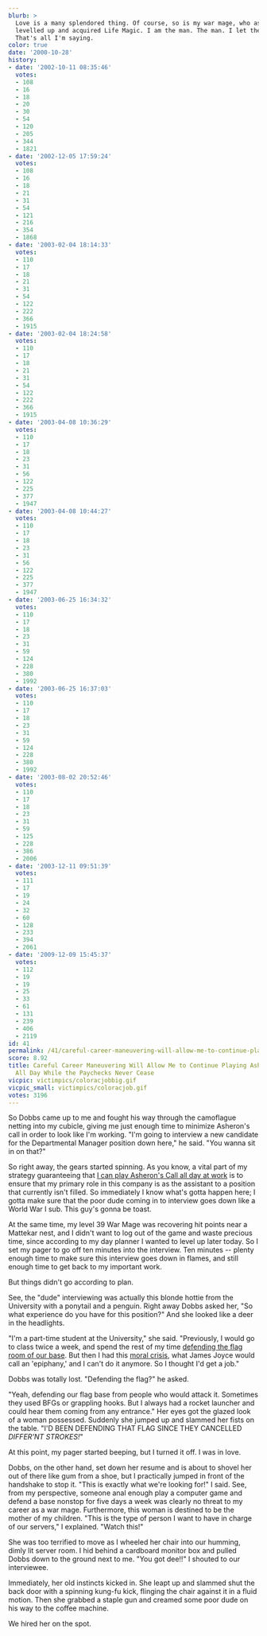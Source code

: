 ```yaml
---
blurb: >
  Love is a many splendored thing. Of course, so is my war mage, who as of this evening
  levelled up and acquired Life Magic. I am the man. The man. I let the dogs out.
  That's all I'm saying.
color: true
date: '2000-10-28'
history:
- date: '2002-10-11 08:35:46'
  votes:
  - 108
  - 16
  - 18
  - 20
  - 30
  - 54
  - 120
  - 205
  - 344
  - 1821
- date: '2002-12-05 17:59:24'
  votes:
  - 108
  - 16
  - 18
  - 21
  - 31
  - 54
  - 121
  - 216
  - 354
  - 1868
- date: '2003-02-04 18:14:33'
  votes:
  - 110
  - 17
  - 18
  - 21
  - 31
  - 54
  - 122
  - 222
  - 366
  - 1915
- date: '2003-02-04 18:24:58'
  votes:
  - 110
  - 17
  - 18
  - 21
  - 31
  - 54
  - 122
  - 222
  - 366
  - 1915
- date: '2003-04-08 10:36:29'
  votes:
  - 110
  - 17
  - 18
  - 23
  - 31
  - 56
  - 122
  - 225
  - 377
  - 1947
- date: '2003-04-08 10:44:27'
  votes:
  - 110
  - 17
  - 18
  - 23
  - 31
  - 56
  - 122
  - 225
  - 377
  - 1947
- date: '2003-06-25 16:34:32'
  votes:
  - 110
  - 17
  - 18
  - 23
  - 31
  - 59
  - 124
  - 228
  - 380
  - 1992
- date: '2003-06-25 16:37:03'
  votes:
  - 110
  - 17
  - 18
  - 23
  - 31
  - 59
  - 124
  - 228
  - 380
  - 1992
- date: '2003-08-02 20:52:46'
  votes:
  - 110
  - 17
  - 18
  - 23
  - 31
  - 59
  - 125
  - 228
  - 386
  - 2006
- date: '2003-12-11 09:51:39'
  votes:
  - 111
  - 17
  - 19
  - 24
  - 32
  - 60
  - 128
  - 233
  - 394
  - 2061
- date: '2009-12-09 15:45:37'
  votes:
  - 112
  - 19
  - 19
  - 25
  - 33
  - 61
  - 131
  - 239
  - 406
  - 2119
id: 41
permalink: /41/careful-career-maneuvering-will-allow-me-to-continue-playing-asherons-call-all-day-while-the-paychecks-never-cease/
score: 8.92
title: Careful Career Maneuvering Will Allow Me to Continue Playing Asheron's Call
  All Day While the Paychecks Never Cease
vicpic: victimpics/coloracjobbig.gif
vicpic_small: victimpics/coloracjob.gif
votes: 3196
---
```


So Dobbs came up to me and fought his way through the camoflague netting
into my cubicle, giving me just enough time to minimize Asheron's call
in order to look like I'm working. "I'm going to interview a new
candidate for the Departmental Manager position down here," he said.
"You wanna sit in on that?"

So right away, the gears started spinning. As you know, a vital part of
my strategy guaranteeing that [I can play Asheron's Call all day at
work](%ARTICLE[23]%) is to ensure that my primary role in this
company is as the assistant to a position that currently isn't filled.
So immediately I know what's gotta happen here; I gotta make sure that
the poor dude coming in to interview goes down like a World War I sub.
This guy's gonna be toast.

At the same time, my level 39 War Mage was recovering hit points near a
Mattekar nest, and I didn't want to log out of the game and waste
precious time, since according to my day planner I wanted to level up
later today. So I set my pager to go off ten minutes into the interview.
Ten minutes -- plenty enough time to make sure this interview goes down
in flames, and still enough time to get back to my important work.

But things didn't go according to plan.

See, the "dude" interviewing was actually this blonde hottie from the
University with a ponytail and a penguin. Right away Dobbs asked her,
"So what experience do you have for this position?" And she looked like
a deer in the headlights.

"I'm a part-time student at the University," she said. "Previously, I
would go to class twice a week, and spend the rest of my time [defending
the flag room of our base](%ARTICLE[17]%). But then I had this
[moral crisis](%ARTICLE[38]%), what James Joyce would call an
'epiphany,' and I can't do it anymore. So I thought I'd get a job."

Dobbs was totally lost. "Defending the flag?" he asked.

"Yeah, defending our flag base from people who would attack it.
Sometimes they used BFGs or grappling hooks. But I always had a rocket
launcher and could hear them coming from any entrance." Her eyes got the
glazed look of a woman possessed. Suddenly she jumped up and slammed her
fists on the table. "I'D BEEN DEFENDING THAT FLAG SINCE THEY CANCELLED
*DIFFER'NT STROKES!*"

At this point, my pager started beeping, but I turned it off. I was in
love.

Dobbs, on the other hand, set down her resume and is about to shovel her
out of there like gum from a shoe, but I practically jumped in front of
the handshake to stop it. "This is exactly what we're looking for!" I
said. See, from my perspective, someone anal enough play a computer game
and defend a base nonstop for five days a week was clearly no threat to
my career as a war mage. Furthermore, this woman is destined to be the
mother of my children. "This is the type of person I want to have in
charge of our servers," I explained. "Watch this!"

She was too terrified to move as I wheeled her chair into our humming,
dimly lit server room. I hid behind a cardboard monitor box and pulled
Dobbs down to the ground next to me. "You got dee!!" I shouted to our
interviewee.

Immediately, her old instincts kicked in. She leapt up and slammed shut
the back door with a spinning kung-fu kick, flinging the chair against
it in a fluid motion. Then she grabbed a staple gun and creamed some
poor dude on his way to the coffee machine.

We hired her on the spot.